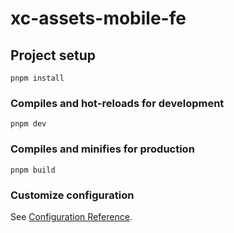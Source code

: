 # xc-assets-mobile-fe

## Project setup
```
pnpm install
```

### Compiles and hot-reloads for development
```
pnpm dev
```

### Compiles and minifies for production
```
pnpm build
```

### Customize configuration
See [Configuration Reference](https://vitejs.cn/guide/features.html).
